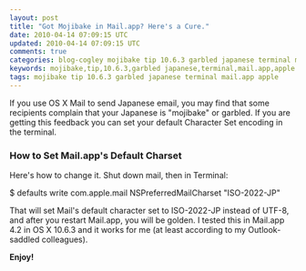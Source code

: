 ```yaml
---           
layout: post
title: "Got Mojibake in Mail.app? Here's a Cure."
date: 2010-04-14 07:09:15 UTC
updated: 2010-04-14 07:09:15 UTC
comments: true
categories: blog-cogley mojibake tip 10.6.3 garbled japanese terminal mail.app apple
keywords: mojibake,tip,10.6.3,garbled japanese,terminal,mail.app,apple
tags: mojibake tip 10.6.3 garbled japanese terminal mail.app apple
---
```

 

If you use OS X Mail to send Japanese email, you may find that some recipients complain that your Japanese is "mojibake" or garbled. If you are getting this feedback you can set your default Character Set encoding in the terminal. 


### How to Set Mail.app's Default Charset



Here's how to change it. Shut down mail, then in Terminal: 


$ defaults write com.apple.mail NSPreferredMailCharset "ISO-2022-JP"


That will set Mail's default character set to ISO-2022-JP instead of UTF-8, and after you restart Mail.app, you will be golden. I tested this in Mail.app 4.2 in OS X 10.6.3 and it works for me (at least according to my Outlook-saddled colleagues). 


**Enjoy!**

